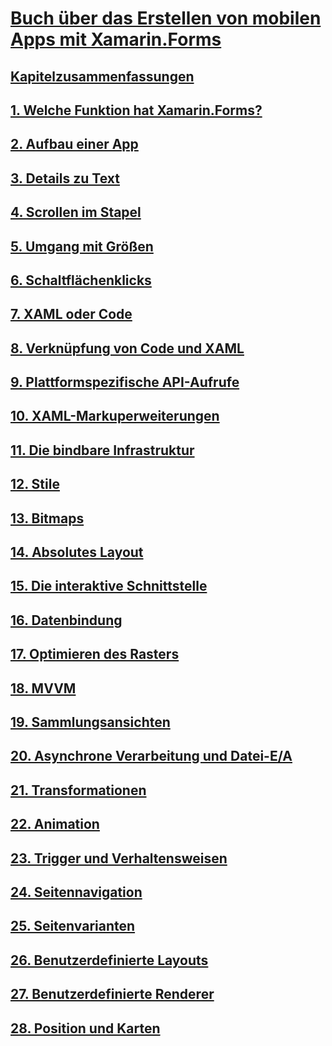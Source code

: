 # [Buch über das Erstellen von mobilen Apps mit Xamarin.Forms](index.md)
## [Kapitelzusammenfassungen](summaries/index.md)
## [1. Welche Funktion hat Xamarin.Forms?](summaries/chapter01.md)
## [2. Aufbau einer App](summaries/chapter02.md)
## [3. Details zu Text](summaries/chapter03.md)
## [4. Scrollen im Stapel](summaries/chapter04.md)
## [5. Umgang mit Größen](summaries/chapter05.md)
## [6. Schaltflächenklicks](summaries/chapter06.md)
## [7. XAML oder Code](summaries/chapter07.md)
## [8. Verknüpfung von Code und XAML](summaries/chapter08.md)
## [9. Plattformspezifische API-Aufrufe](summaries/chapter09.md)
## [10. XAML-Markuperweiterungen](summaries/chapter10.md)
## [11. Die bindbare Infrastruktur](summaries/chapter11.md)
## [12. Stile](summaries/chapter12.md)
## [13. Bitmaps](summaries/chapter13.md)
## [14. Absolutes Layout](summaries/chapter14.md)
## [15. Die interaktive Schnittstelle](summaries/chapter15.md)
## [16. Datenbindung](summaries/chapter16.md)
## [17. Optimieren des Rasters](summaries/chapter17.md)
## [18. MVVM](summaries/chapter18.md)
## [19. Sammlungsansichten](summaries/chapter19.md)
## [20. Asynchrone Verarbeitung und Datei-E/A](summaries/chapter20.md)
## [21. Transformationen](summaries/chapter21.md)
## [22. Animation](summaries/chapter22.md)
## [23. Trigger und Verhaltensweisen](summaries/chapter23.md)
## [24. Seitennavigation](summaries/chapter24.md)
## [25. Seitenvarianten](summaries/chapter25.md)
## [26. Benutzerdefinierte Layouts](summaries/chapter26.md)
## [27. Benutzerdefinierte Renderer](summaries/chapter27.md)
## [28. Position und Karten](summaries/chapter28.md)
